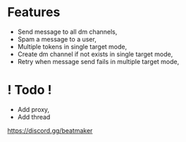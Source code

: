 # Features
- Send message to all dm channels,
- Spam a message to a user,
- Multiple tokens in single target mode,
- Create dm channel if not exists in single target mode,
- Retry when message send fails in multiple target mode,

# ! Todo !
- Add proxy,
- Add thread



https://discord.gg/beatmaker
